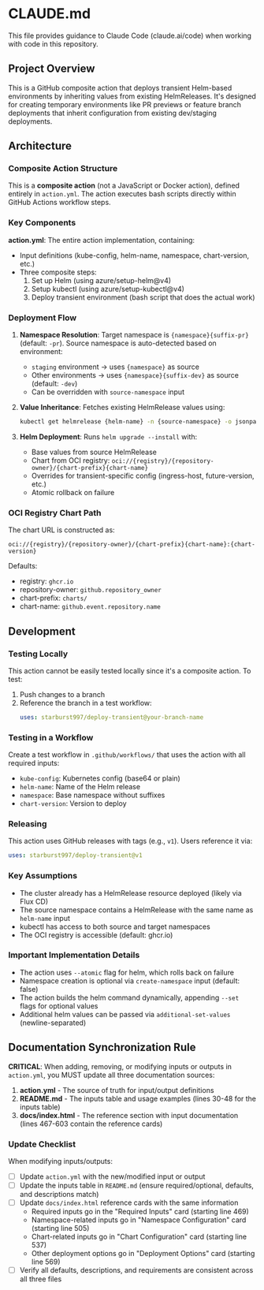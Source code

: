 # CLAUDE.md

This file provides guidance to Claude Code (claude.ai/code) when working with code in this repository.

## Project Overview

This is a GitHub composite action that deploys transient Helm-based environments by inheriting values from existing HelmReleases. It's designed for creating temporary environments like PR previews or feature branch deployments that inherit configuration from existing dev/staging deployments.

## Architecture

### Composite Action Structure

This is a **composite action** (not a JavaScript or Docker action), defined entirely in `action.yml`. The action executes bash scripts directly within GitHub Actions workflow steps.

### Key Components

**action.yml**: The entire action implementation, containing:
- Input definitions (kube-config, helm-name, namespace, chart-version, etc.)
- Three composite steps:
  1. Set up Helm (using azure/setup-helm@v4)
  2. Setup kubectl (using azure/setup-kubectl@v4)
  3. Deploy transient environment (bash script that does the actual work)

### Deployment Flow

1. **Namespace Resolution**: Target namespace is `{namespace}{suffix-pr}` (default: `-pr`). Source namespace is auto-detected based on environment:
   - `staging` environment → uses `{namespace}` as source
   - Other environments → uses `{namespace}{suffix-dev}` as source (default: `-dev`)
   - Can be overridden with `source-namespace` input

2. **Value Inheritance**: Fetches existing HelmRelease values using:
   ```bash
   kubectl get helmrelease {helm-name} -n {source-namespace} -o jsonpath='{.spec.values}'
   ```

3. **Helm Deployment**: Runs `helm upgrade --install` with:
   - Base values from source HelmRelease
   - Chart from OCI registry: `oci://{registry}/{repository-owner}/{chart-prefix}{chart-name}`
   - Overrides for transient-specific config (ingress-host, future-version, etc.)
   - Atomic rollback on failure

### OCI Registry Chart Path

The chart URL is constructed as:
```
oci://{registry}/{repository-owner}/{chart-prefix}{chart-name}:{chart-version}
```

Defaults:
- registry: `ghcr.io`
- repository-owner: `github.repository_owner`
- chart-prefix: `charts/`
- chart-name: `github.event.repository.name`

## Development

### Testing Locally

This action cannot be easily tested locally since it's a composite action. To test:

1. Push changes to a branch
2. Reference the branch in a test workflow:
   ```yaml
   uses: starburst997/deploy-transient@your-branch-name
   ```

### Testing in a Workflow

Create a test workflow in `.github/workflows/` that uses the action with all required inputs:
- `kube-config`: Kubernetes config (base64 or plain)
- `helm-name`: Name of the Helm release
- `namespace`: Base namespace without suffixes
- `chart-version`: Version to deploy

### Releasing

This action uses GitHub releases with tags (e.g., `v1`). Users reference it via:
```yaml
uses: starburst997/deploy-transient@v1
```

### Key Assumptions

- The cluster already has a HelmRelease resource deployed (likely via Flux CD)
- The source namespace contains a HelmRelease with the same name as `helm-name` input
- kubectl has access to both source and target namespaces
- The OCI registry is accessible (default: ghcr.io)

### Important Implementation Details

- The action uses `--atomic` flag for helm, which rolls back on failure
- Namespace creation is optional via `create-namespace` input (default: false)
- The action builds the helm command dynamically, appending `--set` flags for optional values
- Additional helm values can be passed via `additional-set-values` (newline-separated)

## Documentation Synchronization Rule

**CRITICAL**: When adding, removing, or modifying inputs or outputs in `action.yml`, you MUST update all three documentation sources:

1. **action.yml** - The source of truth for input/output definitions
2. **README.md** - The inputs table and usage examples (lines 30-48 for the inputs table)
3. **docs/index.html** - The reference section with input documentation (lines 467-603 contain the reference cards)

### Update Checklist

When modifying inputs/outputs:
- [ ] Update `action.yml` with the new/modified input or output
- [ ] Update the inputs table in `README.md` (ensure required/optional, defaults, and descriptions match)
- [ ] Update `docs/index.html` reference cards with the same information
  - Required inputs go in the "Required Inputs" card (starting line 469)
  - Namespace-related inputs go in "Namespace Configuration" card (starting line 505)
  - Chart-related inputs go in "Chart Configuration" card (starting line 537)
  - Other deployment options go in "Deployment Options" card (starting line 569)
- [ ] Verify all defaults, descriptions, and requirements are consistent across all three files
